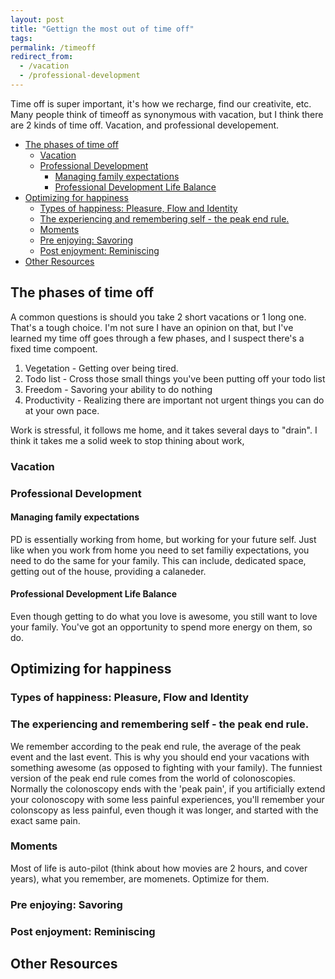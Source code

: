 ```yaml
---
layout: post
title: "Gettign the most out of time off"
tags:
permalink: /timeoff
redirect_from:
  - /vacation
  - /professional-development
---
```


Time off is super important, it's how we recharge, find our creativite, etc. Many people think of timeoff as synonymous with vacation, but I think there are 2 kinds of time off. Vacation, and professional developement.

<!-- prettier-ignore-start -->
<!-- vim-markdown-toc GFM -->

- [The phases of time off](#the-phases-of-time-off)
    - [Vacation](#vacation)
    - [Professional Development](#professional-development)
        - [Managing family expectations](#managing-family-expectations)
        - [Professional Development Life Balance](#professional-development-life-balance)
- [Optimizing for happiness](#optimizing-for-happiness)
    - [Types of happiness: Pleasure, Flow and Identity](#types-of-happiness-pleasure-flow-and-identity)
    - [The experiencing and remembering self - the peak end rule.](#the-experiencing-and-remembering-self---the-peak-end-rule)
    - [Moments](#moments)
    - [Pre enjoying: Savoring](#pre-enjoying-savoring)
    - [Post enjoyment: Reminiscing](#post-enjoyment-reminiscing)
- [Other Resources](#other-resources)

<!-- vim-markdown-toc -->
<!-- prettier-ignore-end -->

## The phases of time off

A common questions is should you take 2 short vacations or 1 long one. That's a tough choice. I'm not sure I have an opinion on that, but I've learned my time off goes through a few phases, and I suspect there's a fixed time compoent.

1. Vegetation - Getting over being tired.
1. Todo list - Cross those small things you've been putting off your todo list
1. Freedom - Savoring your ability to do nothing
1. Productivity - Realizing there are important not urgent things you can do at your own pace.

Work is stressful, it follows me home, and it takes several days to "drain". I think it takes me a solid week to stop thining about work,

### Vacation

### Professional Development

#### Managing family expectations

PD is essentially working from home, but working for your future self. Just like when you work from home you need to set familiy expectations, you need to do the same for your family. This can include, dedicated space, getting out of the house, providing a calaneder.

#### Professional Development Life Balance

Even though getting to do what you love is awesome, you still want to love your family. You've got an opportunity to spend more energy on them, so do.

## Optimizing for happiness

### Types of happiness: Pleasure, Flow and Identity

### The experiencing and remembering self - the peak end rule.

We remember according to the peak end rule, the average of the peak event and the last event. This is why you should end your vacations with something awesome (as opposed to fighting with your family). The funniest version of the peak end rule comes from the world of colonoscopies. Normally the colonoscopy ends with the 'peak pain', if you artificially extend your colonoscopy with some less painful experiences, you'll remember your colonscopy as less painful, even though it was longer, and started with the exact same pain.

### Moments

Most of life is auto-pilot (think about how movies are 2 hours, and cover years), what you remember, are momenets. Optimize for them.

### Pre enjoying: Savoring

### Post enjoyment: Reminiscing

## Other Resources
